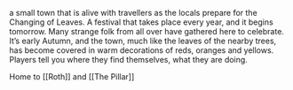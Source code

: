 a small town that is alive with travellers as the locals prepare for the Changing of Leaves. A festival that takes place every year, and it begins tomorrow. Many strange folk from all over have gathered here to celebrate. It’s early Autumn, and the town, much like the leaves of the nearby trees, has become covered in warm decorations of reds, oranges and yellows. Players tell you where they find themselves, what they are doing.

Home to [[Roth]] and [[The Pillar]]